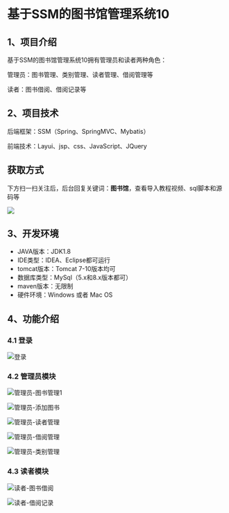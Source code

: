 # 基于SSM的图书馆管理系统10

## 1、项目介绍

基于SSM的图书馆管理系统10拥有管理员和读者两种角色：

管理员：图书管理、类别管理、读者管理、借阅管理等

读者：图书借阅、借阅记录等


## 2、项目技术

后端框架：SSM（Spring、SpringMVC、Mybatis）

前端技术：Layui、jsp、css、JavaScript、JQuery
## 获取方式

下方扫一扫关注后，后台回复关键词：**图书馆**，查看导入教程视频、sql脚本和源码等

 ![](https://www.codeshop.fun/Typora-Images/202205281253739.png)

## 3、开发环境

- JAVA版本：JDK1.8
- IDE类型：IDEA、Eclipse都可运行
- tomcat版本：Tomcat 7-10版本均可
- 数据库类型：MySql（5.x和8.x版本都可） 
- maven版本：无限制
- 硬件环境：Windows 或者 Mac OS


## 4、功能介绍

### 4.1 登录

![登录](https://www.codeshop.fun/Typora-Images/202207162326627.jpg)

### 4.2 管理员模块

![管理员-图书管理1](https://www.codeshop.fun/Typora-Images/202207162328878.jpg)

![管理员-添加图书](https://www.codeshop.fun/Typora-Images/202207162327705.jpg)

![管理员-读者管理](https://www.codeshop.fun/Typora-Images/202207162327245.jpg)

![管理员-借阅管理](https://www.codeshop.fun/Typora-Images/202207162327491.jpg)

![管理员-类别管理](https://www.codeshop.fun/Typora-Images/202207162327367.jpg)

### 4.3 读者模块

![读者-图书借阅](https://www.codeshop.fun/Typora-Images/202207162327793.jpg)

![读者-借阅记录](https://www.codeshop.fun/Typora-Images/202207162327408.jpeg)


